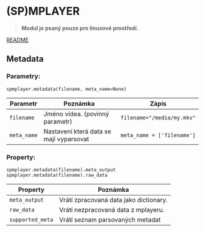 # (SP)MPLAYER

> **Modul je psaný pouze pro linuxové prostředí.**

[README](../README.md)


## Metadata


### Parametry:

	spmplayer.metadata(filename, meta_name=None)

Parametr      | Poznámka                                                       | Zápis
--------------|----------------------------------------------------------------|--------------------------
`filename`    | Jméno videa. (povinný parametr)                                | `filename="/media/my.mkv"`
`meta_name`   | Nastavení která data se mají vyparsovat                        | `meta_name = ['filename']`


### Property:

	spmplayer.metadata(filename).meta_output
	spmplayer.metadata(filename).raw_data

Property         | Poznámka                                   
-----------------|---------------------------------------------------------
`meta_output`    | Vrátí zpracovaná data jako dictionary.
`raw_data`       | Vrátí nezpracovaná data z mplayeru.
`supported_meta` | Vrátí seznam parsovaných metadat
